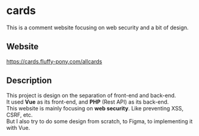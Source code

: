 # cards
This is a comment website focusing on web security and a bit of design.

## Website
<https://cards.fluffy-pony.com/allcards>

## Description
This project is design on the separation of front-end and back-end.  
It used __Vue__ as its front-end, and __PHP__ (Rest API) as its back-end.  
This website is mainly focusing on __web security__. Like preventing XSS, CSRF, etc.  
But I also try to do some design from scratch, to Figma, to implementing it with Vue. 
